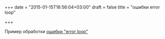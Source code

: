 +++
date = "2015-01-15T16:56:04+03:00"
draft = false
title = "ошибки error loop"

+++

<p>Пример обработки <a href="http://metakeule.github.io/article/error-loop.html">ошибки &quot;error loop&quot;</a></p>


